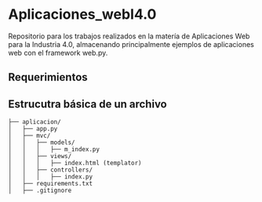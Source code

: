 # Aplicaciones_webI4.0
Repositorio para los trabajos realizados en la matería de Aplicaciones Web para la Industria 4.0, almacenando principalmente ejemplos de aplicaciones web con el framework web.py.


## Requerimientos


## Estrucutra básica de un archivo
```
├── aplicacion/
│   ├── app.py
│   ├── mvc/
│   │   ├── models/
│   │   │   ├── m_index.py
│   │   ├── views/
│   │   │   ├── index.html (templator)
│   │   ├── controllers/
│   │   │   ├── index.py
│   ├── requirements.txt
│   ├── .gitignore
```